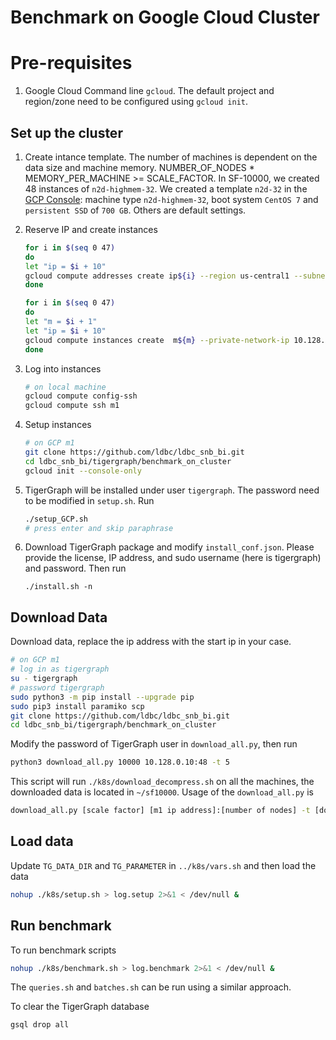 
# Benchmark on Google Cloud Cluster

# Pre-requisites

1. Google Cloud Command line `gcloud`. The default project and region/zone need to be configured using `gcloud init`.

## Set up the cluster

1. Create intance template. The number of machines is dependent on the data size and machine memory. NUMBER_OF_NODES * MEMORY_PER_MACHINE >= SCALE_FACTOR. In SF-10000, we created 48 instances of `n2d-highmem-32`. We created a template `n2d-32` in the [GCP Console](https://cloud.google.com/compute/docs/instance-templates/create-instance-templates):  machine type ``n2d-highmem-32``, boot system `CentOS 7` and `persistent SSD` of `700 GB`. Others are default settings.

1. Reserve IP and create instances

    ```sh
    for i in $(seq 0 47)
    do
    let "ip = $i + 10"
    gcloud compute addresses create ip${i} --region us-central1 --subnet default  --addresses  10.128.0.${ip}
    done

    for i in $(seq 0 47)
    do
    let "m = $i + 1"
    let "ip = $i + 10"
    gcloud compute instances create  m${m} --private-network-ip 10.128.0.${ip}  --source-instance-template n2d-32
    done
    ```

1. Log into instances

    ```sh
    # on local machine
    gcloud compute config-ssh
    gcloud compute ssh m1
    ```

1. Setup instances

    ```sh
    # on GCP m1 
    git clone https://github.com/ldbc/ldbc_snb_bi.git
    cd ldbc_snb_bi/tigergraph/benchmark_on_cluster
    gcloud init --console-only
    ```

1. TigerGraph will be installed under user `tigergraph`. The password need to be modified in `setup.sh`. Run

    ```sh
    ./setup_GCP.sh
    # press enter and skip paraphrase
    ```

1. Download TigerGraph package and modify `install_conf.json`. Please provide the license, IP address, and sudo username (here is tigergraph) and password. Then run

    ```
    ./install.sh -n
    ```

## Download Data
Download data, replace the ip address with the start ip in your case.
```sh
# on GCP m1 
# log in as tigergraph
su - tigergraph 
# password tigergraph
sudo python3 -m pip install --upgrade pip
sudo pip3 install paramiko scp
git clone https://github.com/ldbc/ldbc_snb_bi.git
cd ldbc_snb_bi/tigergraph/benchmark_on_cluster
```
Modify the password of TigerGraph user in `download_all.py`, then run
```sh
python3 download_all.py 10000 10.128.0.10:48 -t 5
```
This script will run `./k8s/download_decompress.sh` on all the machines, the downloaded data is located in `~/sf10000`. Usage of the `download_all.py` is 
```sh
download_all.py [scale factor] [m1 ip address]:[number of nodes] -t [download threads]`
```

## Load data
Update `TG_DATA_DIR` and `TG_PARAMETER` in `../k8s/vars.sh` and then load the data
```sh
nohup ./k8s/setup.sh > log.setup 2>&1 < /dev/null &
```

## Run benchmark
To run benchmark scripts

```bash
nohup ./k8s/benchmark.sh > log.benchmark 2>&1 < /dev/null &
```

The `queries.sh` and `batches.sh` can be run using a similar approach.

To clear the TigerGraph database

```bash
gsql drop all
```
